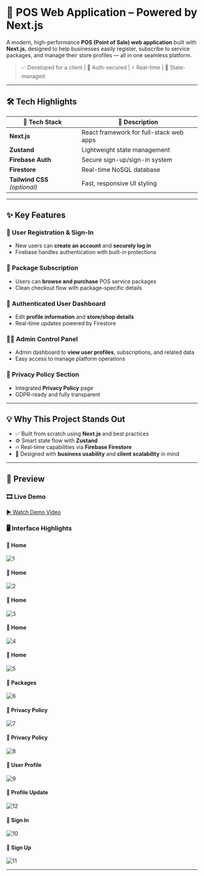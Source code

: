 # 🌟 POS Web Application – Powered by Next.js

A modern, high-performance **POS (Point of Sale) web application** built with **Next.js**, designed to help businesses easily register, subscribe to service packages, and manage their store profiles — all in one seamless platform.

> ✅ Developed for a client | 🔐 Auth-secured | ⚡ Real-time | 🧠 State-managed

---

## 🛠 Tech Highlights

| 🔧 Tech Stack        | 💬 Description                          |
|----------------------|-----------------------------------------|
| **Next.js**          | React framework for full-stack web apps |
| **Zustand**          | Lightweight state management            |
| **Firebase Auth**    | Secure sign-up/sign-in system           |
| **Firestore**        | Real-time NoSQL database                |
| **Tailwind CSS** *(optional)* | Fast, responsive UI styling       |

---

## ✨ Key Features

### 👥 User Registration & Sign-In
- New users can **create an account** and **securely log in**
- Firebase handles authentication with built-in protections

### 🧾 Package Subscription
- Users can **browse and purchase** POS service packages
- Clean checkout flow with package-specific details

### 🛒 Authenticated User Dashboard
- Edit **profile information** and **store/shop details**
- Real-time updates powered by Firestore

### 🧑‍💼 Admin Control Panel
- Admin dashboard to **view user profiles**, subscriptions, and related data
- Easy access to manage platform operations

### 📜 Privacy Policy Section
- Integrated **Privacy Policy** page
- GDPR-ready and fully transparent

---

## 💡 Why This Project Stands Out

- ✅ Built from scratch using **Next.js** and best practices
- ⚙️ Smart state flow with **Zustand**
- 🔥 Real-time capabilities via **Firebase Firestore**
- 🎯 Designed with **business usability** and **client scalability** in mind

---

## 📸 Preview

### 🎞️ Live Demo

[▶️ Watch Demo Video](media/video.mp4)

### 🖥️ Interface Highlights

#### 🔹 Home  
![1](screenshots/1.png)

#### 🔹 Home  
![2](screenshots/2.png)

#### 🔹 Home 
![3](screenshots/3.png)

#### 🔹 Home  
![4](screenshots/4.png)

#### 🔹 Home  
![5](screenshots/5.png)

#### 🔹 Packages  
![6](screenshots/6.png)

#### 🔹 Privacy Policy
![7](screenshots/7.png)

#### 🔹 Privacy Policy  
![8](screenshots/8.png)

#### 🔹 User Profile  
![9](screenshots/9.png)

#### 🔹 Profile Update  
![12](screenshots/12.png)

#### 🔹 Sign In 
![10](screenshots/10.png)

#### 🔹 Sign Up 
![11](screenshots/11.png)

---
